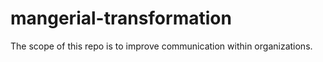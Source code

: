 # mangerial-transformation
The scope of this repo is to improve communication within organizations.
